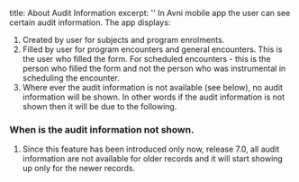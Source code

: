title: About Audit Information
excerpt: ''
In Avni mobile app the user can see certain audit information. The app displays:

1. Created by user for subjects and program enrolments.
2. Filled by user for program encounters and general encounters. This is the user who filled the form. For scheduled encounters - this is the person who filled the form and not the person who was instrumental in scheduling the encounter.
3. Where ever the audit information is not available (see below), no audit information will be shown. In other words if the audit information is not shown then it will be due to the following.

### When is the audit information not shown.

1. Since this feature has been introduced only now, release 7.0, all audit information are not available for older records and it will start showing up only for the newer records.
